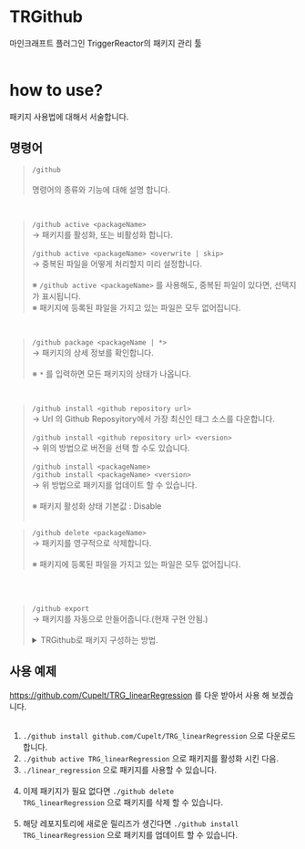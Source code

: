 # TRGithub
마인크래프트 플러그인 TriggerReactor의 패키지 관리 툴
</br></br>
# how to use?
패키지 사용법에 대해서 서술합니다.
## 명령어
> `/github`</br></br>
명령어의 종류와 기능에 대해 설명 합니다.
</br>

> `/github active <packageName>`</br>
→ 패키지를 활성화, 또는 비활성화 합니다.</br></br>
`/github active <packageName> <overwrite | skip>`</br>
→ 중복된 파일을 어떻게 처리할지 미리 설정합니다.</br></br>
※ `/github active <packageName>` 를 사용해도, 중복된 파일이 있다면, 선택지가 표시됩니다.</br>
※ 패키지에 등록된 파일을 가지고 있는 파일은 모두 없어집니다.
</br>

> `/github package <packageName | *>`</br>
→ 패키지의 상세 정보를 확인합니다.</br></br>
※ `*` 를 입력하면 모든 패키지의 상태가 나옵니다.
</br>

> `/github install <github repository url>`</br>
→ Url 의 Github Reposyitory에서 가장 최신인 태그 소스를 다운합니다.</br></br>
`/github install <github repository url> <version>`</br>
→ 위의 방법으로 버전을 선택 할 수도 있습니다.</br></br>
`/github install <packageName>`</br>
`/github install <packageName> <version>`</br>
→ 위 방법으로 패키지를 업데이트 할 수 있습니다.</br></br>
※ 패키지 활성화 상태 기본값 : Disable</br></br>

> `/github delete <packageName>`</br>
→ 패키지를 영구적으로 삭제합니다.</br></br>
※ 패키지에 등록된 파일을 가지고 있는 파일은 모두 없어집니다.
</br>
</br>

<blockquote><code>/github export</code></br>
  → 패키지를 자동으로 만들어줍니다.(현재 구현 안됨.)</br></br>
  <details>
  <summary>TRGithub로 패키지 구성하는 방법.</summary>
  </br>
    <blockquote>
      반갑습니다! TRGithub로 패키지를 만들고 싶으시군요?!</br></br>
      TRGithub로 패키지를 만드는 가이드를 해드리겠습니다.</br>
      <h2>패키지 구성</h2>
      </br>패키지의 구성은 다음과 같습니다.</br></br>
      <code>package-info.json</code> 파일과,
      여러분이 만든 TriggerReactor 파일만 있으면 됩니다!</br></br>
      <code>package-info.json</code>의 구성은 다음과 같습니다.</br>
      <pre>
  {
    "info": {
      "name": "패키지명",
      "author" : "제작자",
      "description": "패키지 설명",
      "jdk" : "권장 자바버전",
      "mc_version" : "테스트된 마인크래프트 버전",
      "trg_version" : "테스트된 트리거 버전"
    },
    "triggers": {
      "CommandTrigger": [
        "트리거파일.trg",
        "트리거파일.json"
      ]
    }
  }
      </pre>
      위 코드는, 당신의 Repository 안의 CommandTrigger 디렉토리 안에 있는 <code>트리거파일.trg</code> 와 <code>트리거파일.json</code> 을 감지하고,</br>
      <code>./plugin/TriggerReactor/CommandTrigger</code>에 추가 하는 역할 을 해 줄 것입니다.</br></br>
      현재 TRGithub에서 지원하는 트리거는 다음과 같습니다.</br>
      <code>"CommandTrigger", "CustomTrigger", "Executor", "InventoryTrigger", "NamedTriggers", "Placeholder", "RepeatTrigger", "Other"</code></br></br>
      <code>"Other"</code>는 추가적으로 필요한 파일이 있을때, <code>./plugin/TriggerReactor/Other</code> 디렉토리에 추가해 줄 것입니다.</br>
      그러니 그게 맞게 코드를 짜는것도 중요하다고 할 수 있습니다.</br></br>
      <h2>릴리즈 생성</h2>
      모든 파일을 깃허브에 업로드 하였다면. 이제 릴리즈를 만들 차례입니다.</br></br>
      릴리즈탭에 들어간 다음 <code>Draft new Release</code> 를 클릭하고, 태그를 생성한 다음, (태그명이 패키지 버전이 됩니다.)</br>
      타이틀도 적어주고, <code>Publish Release</code>를 클릭합니다.</br></br>
      아직도 이해가 안된다면</br>
      여기 완벽한 예제가 있습니다!</br></br>
      <a href="https://github.com/Cupelt/TRG_linearRegression">Example Package</a></br></br>
      <code>./github install github.com/Cupelt/TRG_linearRegression</code> 으로 다운로드 할 수 있으며,</br>
      <code>./github active TRG_linearRegression</code> 으로 패키지를 활성화 시킨 다음</br>
      <code>./linear_regression</code> 으로 패키지를 사용할 수 있습니다.
    </blockquote>
  </details>
</blockquote>

## 사용 예제
https://github.com/Cupelt/TRG_linearRegression 를 다운 받아서 사용 해 보겠습니다.</br></br>
1. <code>./github install github.com/Cupelt/TRG_linearRegression</code> 으로 다운로드 합니다.</br>
2. <code>./github active TRG_linearRegression</code> 으로 패키지를 활성화 시킨 다음.</br>
3. <code>./linear_regression</code> 으로 패키지를 사용할 수 있습니다.</br></br>
4. 이제 패키지가 필요 없다면 <code>./github delete TRG_linearRegression</code> 으로 패키지를 삭제 할 수 있습니다.</br></br>
4. 해당 레포지토리에 새로운 릴리즈가 생긴다면 <code>./github install TRG_linearRegression</code> 으로 패키지를 업데이트 할 수 있습니다.
